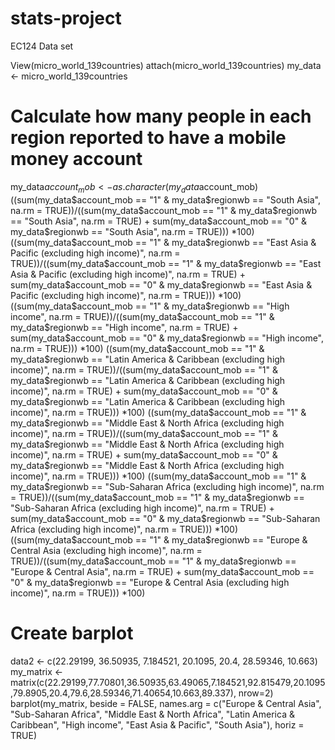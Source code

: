 # stats-project
EC124 Data set

View(micro_world_139countries)
attach(micro_world_139countries)
my_data <- micro_world_139countries

# Calculate how many people in each region reported to have a mobile money account 
my_data$account_mob <- as.character(my_data$account_mob)
((sum(my_data$account_mob == "1" & my_data$regionwb == "South Asia", na.rm = TRUE))/((sum(my_data$account_mob == "1" & my_data$regionwb == "South Asia", na.rm = TRUE) + sum(my_data$account_mob == "0" & my_data$regionwb == "South Asia", na.rm = TRUE))) *100)
((sum(my_data$account_mob == "1" & my_data$regionwb == "East Asia & Pacific (excluding high income)", na.rm = TRUE))/((sum(my_data$account_mob == "1" & my_data$regionwb == "East Asia & Pacific (excluding high income)", na.rm = TRUE) + sum(my_data$account_mob == "0" & my_data$regionwb == "East Asia & Pacific (excluding high income)", na.rm = TRUE))) *100)
((sum(my_data$account_mob == "1" & my_data$regionwb == "High income", na.rm = TRUE))/((sum(my_data$account_mob == "1" & my_data$regionwb == "High income", na.rm = TRUE) + sum(my_data$account_mob == "0" & my_data$regionwb == "High income", na.rm = TRUE))) *100)
((sum(my_data$account_mob == "1" & my_data$regionwb == "Latin America & Caribbean (excluding high income)", na.rm = TRUE))/((sum(my_data$account_mob == "1" & my_data$regionwb == "Latin America & Caribbean (excluding high income)", na.rm = TRUE) + sum(my_data$account_mob == "0" & my_data$regionwb == "Latin America & Caribbean (excluding high income)", na.rm = TRUE))) *100)
((sum(my_data$account_mob == "1" & my_data$regionwb == "Middle East & North Africa (excluding high income)", na.rm = TRUE))/((sum(my_data$account_mob == "1" & my_data$regionwb == "Middle East & North Africa (excluding high income)", na.rm = TRUE) + sum(my_data$account_mob == "0" & my_data$regionwb == "Middle East & North Africa (excluding high income)", na.rm = TRUE))) *100)
((sum(my_data$account_mob == "1" & my_data$regionwb == "Sub-Saharan Africa (excluding high income)", na.rm = TRUE))/((sum(my_data$account_mob == "1" & my_data$regionwb == "Sub-Saharan Africa (excluding high income)", na.rm = TRUE) + sum(my_data$account_mob == "0" & my_data$regionwb == "Sub-Saharan Africa (excluding high income)", na.rm = TRUE))) *100)
((sum(my_data$account_mob == "1" & my_data$regionwb == "Europe & Central Asia (excluding high income)", na.rm = TRUE))/((sum(my_data$account_mob == "1" & my_data$regionwb == "Europe & Central Asia", na.rm = TRUE) + sum(my_data$account_mob == "0" & my_data$regionwb == "Europe & Central Asia (excluding high income)", na.rm = TRUE))) *100)

# Create barplot
data2 <- c(22.29199, 36.50935, 7.184521, 20.1095, 20.4, 28.59346, 10.663)
my_matrix <- matrix(c(22.29199,77.70801,36.50935,63.49065,7.184521,92.815479,20.1095,79.8905,20.4,79.6,28.59346,71.40654,10.663,89.337), nrow=2)
barplot(my_matrix, beside = FALSE, names.arg = c("Europe & Central Asia", "Sub-Saharan Africa", "Middle East & North Africa", "Latin America & Caribbean", "High income", "East Asia & Pacific", "South Asia"), horiz = TRUE)

